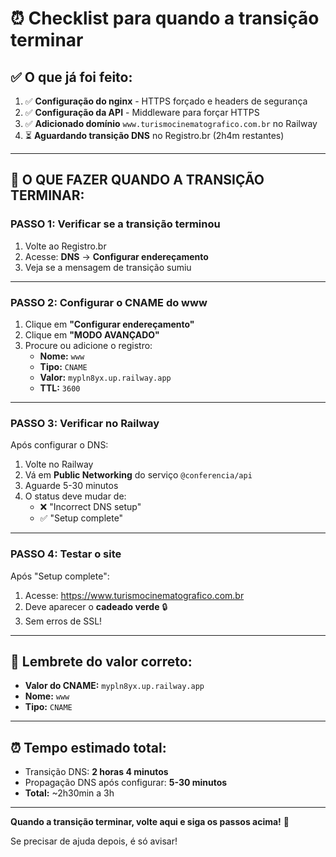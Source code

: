 # ⏰ Checklist para quando a transição terminar

## ✅ O que já foi feito:

1. ✅ **Configuração do nginx** - HTTPS forçado e headers de segurança
2. ✅ **Configuração da API** - Middleware para forçar HTTPS
3. ✅ **Adicionado domínio** `www.turismocinematografico.com.br` no Railway
4. ⏳ **Aguardando transição DNS** no Registro.br (2h4m restantes)

---

## 🎯 O QUE FAZER QUANDO A TRANSIÇÃO TERMINAR:

### **PASSO 1: Verificar se a transição terminou**

1. Volte ao Registro.br
2. Acesse: **DNS** → **Configurar endereçamento**
3. Veja se a mensagem de transição sumiu

---

### **PASSO 2: Configurar o CNAME do www**

1. Clique em **"Configurar endereçamento"**
2. Clique em **"MODO AVANÇADO"**
3. Procure ou adicione o registro:
   - **Nome:** `www`
   - **Tipo:** `CNAME`
   - **Valor:** `mypln8yx.up.railway.app`
   - **TTL:** `3600`

---

### **PASSO 3: Verificar no Railway**

Após configurar o DNS:

1. Volte no Railway
2. Vá em **Public Networking** do serviço `@conferencia/api`
3. Aguarde 5-30 minutos
4. O status deve mudar de:
   - ❌ "Incorrect DNS setup"
   - ✅ "Setup complete"

---

### **PASSO 4: Testar o site**

Após "Setup complete":

1. Acesse: https://www.turismocinematografico.com.br
2. Deve aparecer o **cadeado verde** 🔒
3. Sem erros de SSL!

---

## 📝 Lembrete do valor correto:

- **Valor do CNAME:** `mypln8yx.up.railway.app`
- **Nome:** `www`
- **Tipo:** `CNAME`

---

## ⏰ Tempo estimado total:

- Transição DNS: **2 horas 4 minutos**
- Propagação DNS após configurar: **5-30 minutos**
- **Total:** ~2h30min a 3h

---

**Quando a transição terminar, volte aqui e siga os passos acima!** 🚀

Se precisar de ajuda depois, é só avisar!


